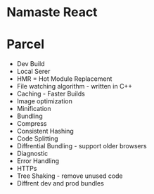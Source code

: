 # Namaste React

# Parcel
- Dev Build
- Local Serer
- HMR = Hot Module Replacement
- File watching algorithm - written in C++
- Caching - Faster Builds
- Image optimization
- Minification
- Bundling
- Compress
- Consistent Hashing
- Code Splitting
- Diffrential Bundling - support older browsers
- Diagnostic
- Error Handling
- HTTPs
- Tree Shaking - remove unused code
- Diffrent dev and prod bundles
